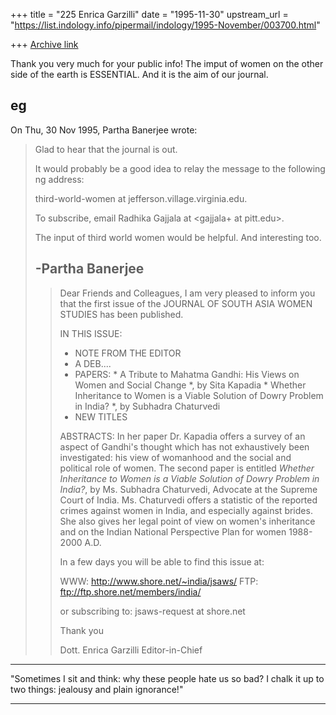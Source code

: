 +++
title = "225 Enrica Garzilli"
date = "1995-11-30"
upstream_url = "https://list.indology.info/pipermail/indology/1995-November/003700.html"

+++
[Archive link](https://list.indology.info/pipermail/indology/1995-November/003700.html)

Thank you very much for your public info!
The imput of women on the other side of the earth is ESSENTIAL. And it 
is the aim of our journal.

eg
------------------------------------------
On Thu, 30 Nov 1995, Partha Banerjee wrote:

> Glad to hear that the journal is out.
> 
> It would probably be a good idea to relay the message to the following ng
> address:
> 
> third-world-women at jefferson.village.virginia.edu.
> 
> To subscribe, email Radhika Gajjala at <gajjala+ at pitt.edu>.
> 
> The input of third world women would be helpful. And interesting too.
> 
> 
> -Partha Banerjee
> ----------------------------------------------------------------------------
> >Dear Friends and Colleagues,
> >I am very pleased to inform you that the
> >first issue of the JOURNAL  OF  SOUTH  ASIA  WOMEN  STUDIES has been
> >published.
> >
> >IN THIS ISSUE:
> >
> >- NOTE FROM THE EDITOR
> >- A DEB....
> >- PAPERS: * A Tribute to Mahatma Gandhi: His Views on
> >            Women and Social Change *, by Sita Kapadia
> >          * Whether Inheritance to Women is a Viable
> >            Solution of Dowry Problem in India? *, by
> >            Subhadra Chaturvedi
> >- NEW TITLES
> >
> >ABSTRACTS:
> >In her paper Dr. Kapadia offers a survey of an
> >aspect of Gandhi's thought which has not exhaustively been
> >investigated: his view of womanhood and the social and political
> >role of women.
> >The second paper is entitled *Whether Inheritance to Women is a
> >Viable Solution of Dowry Problem in India?*, by Ms. Subhadra
> >Chaturvedi, Advocate at the Supreme Court of India.
> >Ms. Chaturvedi offers a statistic of the reported crimes against
> >women in India, and especially against brides. She also gives her legal
> >point of view on women's inheritance and on the Indian National
> >Perspective Plan for women 1988-2000 A.D.
> >
> >In a few days you will be able to find this issue at:
> >
> >WWW: http://www.shore.net/~india/jsaws/
> >FTP: ftp://ftp.shore.net/members/india/
> >
> >or subscribing to:
> >jsaws-request at shore.net
> >
> >
> >Thank you
> >
> >Dott. Enrica Garzilli
> >Editor-in-Chief
> >
> 
> 
>  
> 

******************************************************************************
"Sometimes I sit and think: why these people hate us so bad? I chalk it up 
to two things: jealousy and plain ignorance!" 
******************************************************************************








